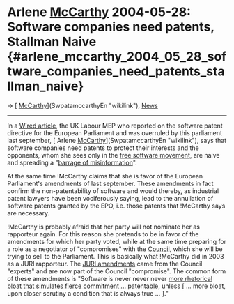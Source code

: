 # Arlene [McCarthy](McCarthy "wikilink") 2004-05-28: Software companies need patents, Stallman Naive {#arlene_mccarthy_2004_05_28_software_companies_need_patents_stallman_naive}

-\> [ [McCarthy](McCarthy "wikilink")](SwpatamccarthyEn "wikilink"), [
News](SwpatcninoEn "wikilink")

------------------------------------------------------------------------

In a [Wired
article](http://www.wired.com/news/technology/0,1282,63628,00.html?tw=wn_tophead_4 "wikilink"),
the UK Labour MEP who reported on the software patent directive for the
European Parliament and was overruled by this parliament last september,
[ Arlene [McCarthy](McCarthy "wikilink")](SwpatamccarthyEn "wikilink"),
says that software companies need patents to protect their interests and
the opponents, whom she sees only in the [free software
movement](http://swpat.ffii.org/players/fsa/ "wikilink"), are naive and
spreading a \"[barrage of
misinformation](http://swpat.ffii.org/papers/eubsa-swpat0202/amccarthy030901/ "wikilink")\".

At the same time !McCarthy claims that she is favor of the European
Parliament\'s amendments of last september. These amendments in fact
confirm the non-patentability of software and would thereby, as
industrial patent lawyers have been vociferously saying, lead to the
annullation of software patents granted by the EPO, i.e. those patents
that !McCarthy says are necessary.

!McCarthy is probably afraid that her party will not nominate her as
rapporteur again. For this reason she pretends to be in favor of the
amendments for which her party voted, while at the same time preparing
for a role as a negotiator of \"compromises\" with the [
Council](Cons0401En "wikilink"), which she will be trying to sell to the
Parliament. This is basically what !McCarthy did in 2003 as a JURI
rapporteur. The [JURI
amendments](http://swpat.ffii.org/analysis/eubsa-swpat0202/tech/#cecjuri "wikilink")
came from the Council \"experts\" and are now part of the Council
\"compromise\". The common form of these amendments is \"Software is
never never never [more rhetorical bloat that simulates fierce
commitment \...](... "wikilink") patentable, unless \[ \... more bloat,
upon closer scrutiny a condition that is always true \... \].\"
